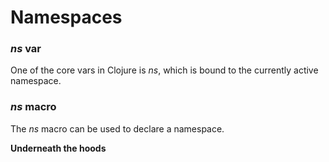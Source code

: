 # Namespaces

### *ns* var

One of the core vars in Clojure is *ns*, which is bound to the currently active namespace.

### *ns* macro

The *ns* macro can be used to declare a namespace.

**Underneath the hoods**

